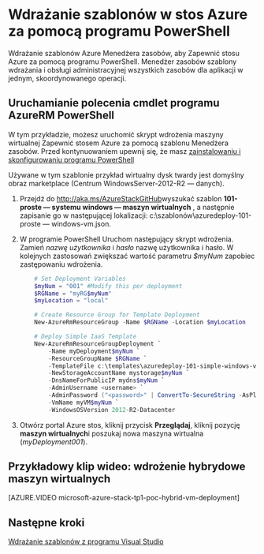 <properties
    pageTitle="Wdrażanie szablonów z programem PowerShell w stos Azure | Microsoft Azure"
    description="Dowiedz się, jak wdrożyć maszyny wirtualnej przy użyciu szablonu Menedżera zasobów i programu PowerShell."
    services="azure-stack"
    documentationCenter=""
    authors="heathl17"
    manager="byronr"
    editor=""/>

<tags
    ms.service="azure-stack"
    ms.workload="na"
    ms.tgt_pltfrm="na"
    ms.devlang="na"
    ms.topic="article"
    ms.date="10/10/2016"
    ms.author="helaw"/>

# <a name="deploy-templates-in-azure-stack-using-powershell"></a>Wdrażanie szablonów w stos Azure za pomocą programu PowerShell

Wdrażanie szablonów Azure Menedżera zasobów, aby Zapewnić stosu Azure za pomocą programu PowerShell.  Menedżer zasobów szablony wdrażania i obsługi administracyjnej wszystkich zasobów dla aplikacji w jednym, skoordynowanego operacji.

## <a name="run-azurerm-powershell-cmdlets"></a>Uruchamianie polecenia cmdlet programu AzureRM PowerShell

W tym przykładzie, możesz uruchomić skrypt wdrożenia maszyny wirtualnej Zapewnić stosem Azure za pomocą szablonu Menedżera zasobów.  Przed kontynuowaniem upewnij się, że masz [zainstalowaniu i skonfigurowaniu programu PowerShell](azure-stack-connect-powershell.md)  

Używane w tym szablonie przykład wirtualny dysk twardy jest domyślny obraz marketplace (Centrum WindowsServer-2012-R2 — danych).

1.  Przejdź do <http://aka.ms/AzureStackGitHub>wyszukać szablon **101-proste — systemu windows — maszyn wirtualnych** , a następnie zapisanie go w następującej lokalizacji: c:\\szablonów\\azuredeploy-101-proste — windows-vm.json.

2.  W programie PowerShell Uruchom następujący skrypt wdrożenia. Zamień *nazwę użytkownika* i *hasło* nazwę użytkownika i hasło. W kolejnych zastosowań zwiększać wartość parametru *$myNum* zapobiec zastępowaniu wdrożenia.

    ```PowerShell
        # Set Deployment Variables
        $myNum = "001" #Modify this per deployment
        $RGName = "myRG$myNum"
        $myLocation = "local"

        # Create Resource Group for Template Deployment
        New-AzureRmResourceGroup -Name $RGName -Location $myLocation

        # Deploy Simple IaaS Template
        New-AzureRmResourceGroupDeployment `
            -Name myDeployment$myNum `
            -ResourceGroupName $RGName `
            -TemplateFile c:\templates\azuredeploy-101-simple-windows-vm.json `
            -NewStorageAccountName mystorage$myNum `
            -DnsNameForPublicIP mydns$myNum `
            -AdminUsername <username> `
            -AdminPassword ("<password>" | ConvertTo-SecureString -AsPlainText -Force) `
            -VmName myVM$myNum `
            -WindowsOSVersion 2012-R2-Datacenter
    ```

3.  Otwórz portal Azure stos, kliknij przycisk **Przeglądaj**, kliknij pozycję **maszyn wirtualnych**i poszukaj nowa maszyna wirtualna (*myDeployment001*).

## <a name="video-example-hybrid-virtual-machine-deployment"></a>Przykładowy klip wideo: wdrożenie hybrydowe maszyn wirtualnych

[AZURE.VIDEO microsoft-azure-stack-tp1-poc-hybrid-vm-deployment]

## <a name="next-steps"></a>Następne kroki

[Wdrażanie szablonów z programu Visual Studio](azure-stack-deploy-template-visual-studio.md)
